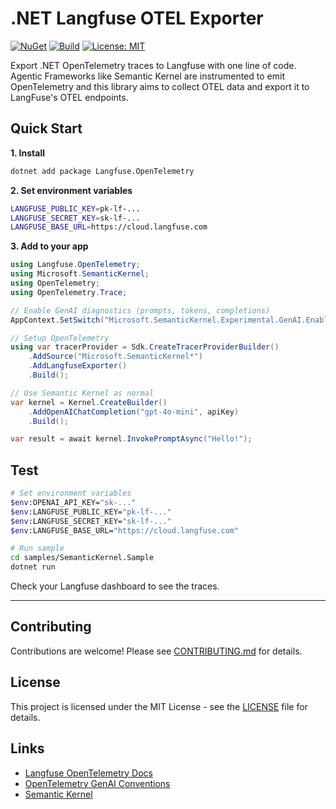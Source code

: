 # .NET Langfuse OTEL Exporter

[![NuGet](https://img.shields.io/nuget/v/Langfuse.OpenTelemetry.svg)](https://www.nuget.org/packages/Langfuse.OpenTelemetry/)
[![Build](https://github.com/carllapierre/langfuse-otel-dotnet/actions/workflows/build.yml/badge.svg)](https://github.com/carllapierre/langfuse-otel-dotnet/actions/workflows/build.yml)
[![License: MIT](https://img.shields.io/badge/License-MIT-yellow.svg)](https://opensource.org/licenses/MIT)

Export .NET OpenTelemetry traces to Langfuse with one line of code. Agentic Frameworks like Semantic Kernel are instrumented to emit OpenTelemetry and this library aims to collect OTEL data and export it to LangFuse's OTEL endpoints. 

## Quick Start

**1. Install**
```bash
dotnet add package Langfuse.OpenTelemetry
```

**2. Set environment variables**
```bash
LANGFUSE_PUBLIC_KEY=pk-lf-...
LANGFUSE_SECRET_KEY=sk-lf-...
LANGFUSE_BASE_URL=https://cloud.langfuse.com
```

**3. Add to your app**
```csharp
using Langfuse.OpenTelemetry;
using Microsoft.SemanticKernel;
using OpenTelemetry;
using OpenTelemetry.Trace;

// Enable GenAI diagnostics (prompts, tokens, completions)
AppContext.SetSwitch("Microsoft.SemanticKernel.Experimental.GenAI.EnableOTelDiagnosticsSensitive", true);

// Setup OpenTelemetry
using var tracerProvider = Sdk.CreateTracerProviderBuilder()
    .AddSource("Microsoft.SemanticKernel*")
    .AddLangfuseExporter()
    .Build();

// Use Semantic Kernel as normal
var kernel = Kernel.CreateBuilder()
    .AddOpenAIChatCompletion("gpt-4o-mini", apiKey)
    .Build();

var result = await kernel.InvokePromptAsync("Hello!");
```

## Test

```bash
# Set environment variables
$env:OPENAI_API_KEY="sk-..."
$env:LANGFUSE_PUBLIC_KEY="pk-lf-..."
$env:LANGFUSE_SECRET_KEY="sk-lf-..."
$env:LANGFUSE_BASE_URL="https://cloud.langfuse.com"

# Run sample
cd samples/SemanticKernel.Sample
dotnet run
```

Check your Langfuse dashboard to see the traces.

---

## Contributing

Contributions are welcome! Please see [CONTRIBUTING.md](CONTRIBUTING.md) for details.

## License

This project is licensed under the MIT License - see the [LICENSE](LICENSE) file for details.

## Links

- [Langfuse OpenTelemetry Docs](https://langfuse.com/docs/opentelemetry)
- [OpenTelemetry GenAI Conventions](https://github.com/open-telemetry/semantic-conventions/tree/main/docs/gen-ai)
- [Semantic Kernel](https://github.com/microsoft/semantic-kernel)
